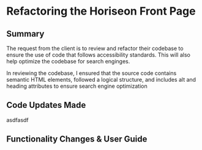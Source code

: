 # Refactoring the Horiseon Front Page

## Summary

The request from the client is to review and refactor their codebase to ensure the use of code that follows accessibility standards. This will also help optimize the codebase for search enginges.

In reviewing the codebase, I ensured that the source code contains semantic HTML elements, followed a logical structure, and includes alt and heading attributes to ensure search engine optimization

## Code Updates Made

asdfasdf

## Functionality Changes & User Guide

